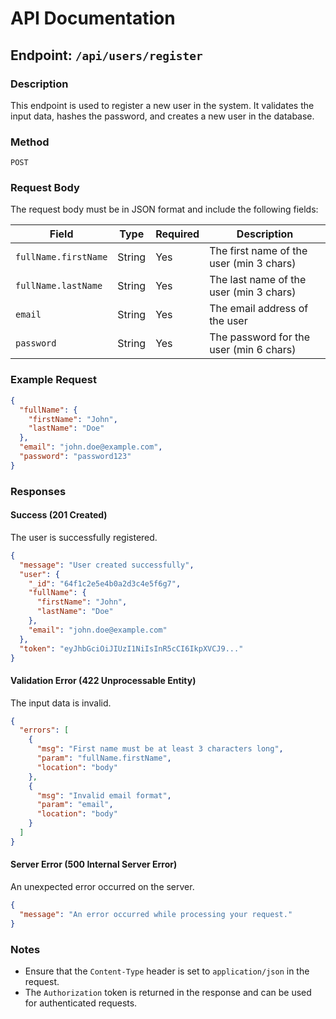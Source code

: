 # API Documentation

## Endpoint: `/api/users/register`

### Description
This endpoint is used to register a new user in the system. It validates the input data, hashes the password, and creates a new user in the database.

### Method
`POST`

### Request Body
The request body must be in JSON format and include the following fields:

| Field                  | Type   | Required | Description                              |
|------------------------|--------|----------|------------------------------------------|
| `fullName.firstName`   | String | Yes      | The first name of the user (min 3 chars)|
| `fullName.lastName`    | String | Yes      | The last name of the user (min 3 chars) |
| `email`                | String | Yes      | The email address of the user           |
| `password`             | String | Yes      | The password for the user (min 6 chars) |

### Example Request
```json
{
  "fullName": {
    "firstName": "John",
    "lastName": "Doe"
  },
  "email": "john.doe@example.com",
  "password": "password123"
}
```

### Responses

#### Success (201 Created)
The user is successfully registered.

```json
{
  "message": "User created successfully",
  "user": {
    "_id": "64f1c2e5e4b0a2d3c4e5f6g7",
    "fullName": {
      "firstName": "John",
      "lastName": "Doe"
    },
    "email": "john.doe@example.com"
  },
  "token": "eyJhbGciOiJIUzI1NiIsInR5cCI6IkpXVCJ9..."
}
```

#### Validation Error (422 Unprocessable Entity)
The input data is invalid.

```json
{
  "errors": [
    {
      "msg": "First name must be at least 3 characters long",
      "param": "fullName.firstName",
      "location": "body"
    },
    {
      "msg": "Invalid email format",
      "param": "email",
      "location": "body"
    }
  ]
}
```

#### Server Error (500 Internal Server Error)
An unexpected error occurred on the server.

```json
{
  "message": "An error occurred while processing your request."
}
```

### Notes
- Ensure that the `Content-Type` header is set to `application/json` in the request.
- The `Authorization` token is returned in the response and can be used for authenticated requests.

